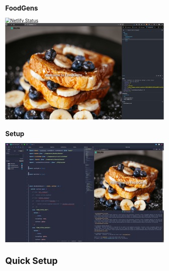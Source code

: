 ## FoodGens 

[![Netlify Status](https://api.netlify.com/api/v1/badges/24e82ce9-0330-4ef2-a6d4-55b1b3e539da/deploy-status)](https://app.netlify.com/sites/keen-hamilton-a4ce24/deploys)
![FoodGens](dp.png)


## Setup

![Nova Editor](nova.png)


# Quick Setup



